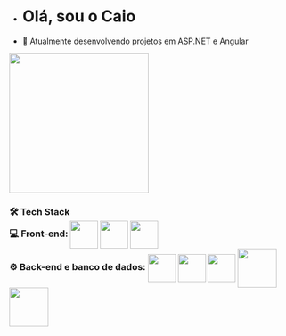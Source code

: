 - <h1> Olá, sou o Caio
- 👀 Atualmente desenvolvendo projetos em ASP.NET e Angular

<div style ="display:inline_block">
      <img height= "250em"  src = "https://github-readme-stats.vercel.app/api?username=Caiopsilvsa"> 
</div> 

<div style ="display:inline_block"> 
   <h3> 🛠 Tech Stack
 <div>
       💻  Front-end:
       <img align ="center" height = "50em" src="https://cdn.jsdelivr.net/gh/devicons/devicon/icons/angularjs/angularjs-plain.svg"/>  
       <img align ="center" height = "50em" src="https://img.icons8.com/color/48/000000/javascript--v1.png"/>   
       <img align ="center" height = "50em" src="https://img.icons8.com/color/48/000000/typescript.png"/>   
  </div>      
         
  <div>
       ⚙️  Back-end e banco de dados:
        <img align ="center"height="50cm" src="https://cdn.jsdelivr.net/gh/devicons/devicon/icons/dotnetcore/dotnetcore-original.svg" />
        <img align ="center"height="50cm" src="https://cdn.jsdelivr.net/gh/devicons/devicon/icons/csharp/csharp-original.svg" />
        <img align ="center"height="50cm" src="https://cdn.jsdelivr.net/gh/devicons/devicon/icons/nodejs/nodejs-original.svg" />
        <img align ="center"height="70cm" src="https://cdn.jsdelivr.net/gh/devicons/devicon/icons/microsoftsqlserver/microsoftsqlserver-plain-wordmark.svg" />
        <img align ="center"height="70cm" src="https://cdn.jsdelivr.net/gh/devicons/devicon/icons/mysql/mysql-original-wordmark.svg" />
  </div>             
</div> 
